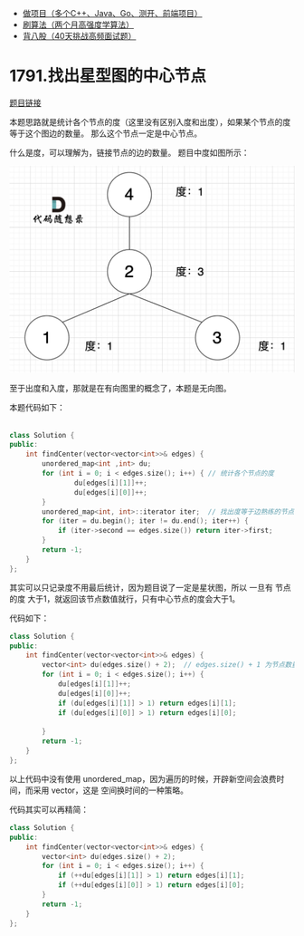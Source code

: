 * [做项目（多个C++、Java、Go、测开、前端项目）](https://www.programmercarl.com/other/kstar.html)
* [刷算法（两个月高强度学算法）](https://www.programmercarl.com/xunlian/xunlianying.html)
* [背八股（40天挑战高频面试题）](https://www.programmercarl.com/xunlian/bagu.html)

# 1791.找出星型图的中心节点 

[题目链接](https://leetcode.cn/problems/find-center-of-star-graph/)

本题思路就是统计各个节点的度（这里没有区别入度和出度），如果某个节点的度等于这个图边的数量。 那么这个节点一定是中心节点。 

什么是度，可以理解为，链接节点的边的数量。 题目中度如图所示： 

![1791.找出星型图的中心节点](images/1791.找出星型图的中心节点-01.png) 

至于出度和入度，那就是在有向图里的概念了，本题是无向图。

本题代码如下： 

```c++ 

class Solution {
public:
    int findCenter(vector<vector<int>>& edges) {
        unordered_map<int ,int> du;
        for (int i = 0; i < edges.size(); i++) { // 统计各个节点的度    
                du[edges[i][1]]++;
                du[edges[i][0]]++;
        }
        unordered_map<int, int>::iterator iter;  // 找出度等于边熟练的节点
        for (iter = du.begin(); iter != du.end(); iter++) { 
            if (iter->second == edges.size()) return iter->first;
        }
        return -1;
    }
};
```

其实可以只记录度不用最后统计，因为题目说了一定是星状图，所以 一旦有 节点的度 大于1，就返回该节点数值就行，只有中心节点的度会大于1。 

代码如下：

```c++ 
class Solution {
public:
    int findCenter(vector<vector<int>>& edges) {
        vector<int> du(edges.size() + 2);  // edges.size() + 1 为节点数量，下标表示节点数，所以+2 
        for (int i = 0; i < edges.size(); i++) {
            du[edges[i][1]]++;
            du[edges[i][0]]++;
            if (du[edges[i][1]] > 1) return edges[i][1];
            if (du[edges[i][0]] > 1) return edges[i][0];

        }
        return -1;
    }
};
```

以上代码中没有使用 unordered_map，因为遍历的时候，开辟新空间会浪费时间，而采用 vector，这是 空间换时间的一种策略。 

代码其实可以再精简： 

```c++ 
class Solution {
public:
    int findCenter(vector<vector<int>>& edges) {
        vector<int> du(edges.size() + 2);
        for (int i = 0; i < edges.size(); i++) {
            if (++du[edges[i][1]] > 1) return edges[i][1];
            if (++du[edges[i][0]] > 1) return edges[i][0];
        }
        return -1;
    }
};
```


